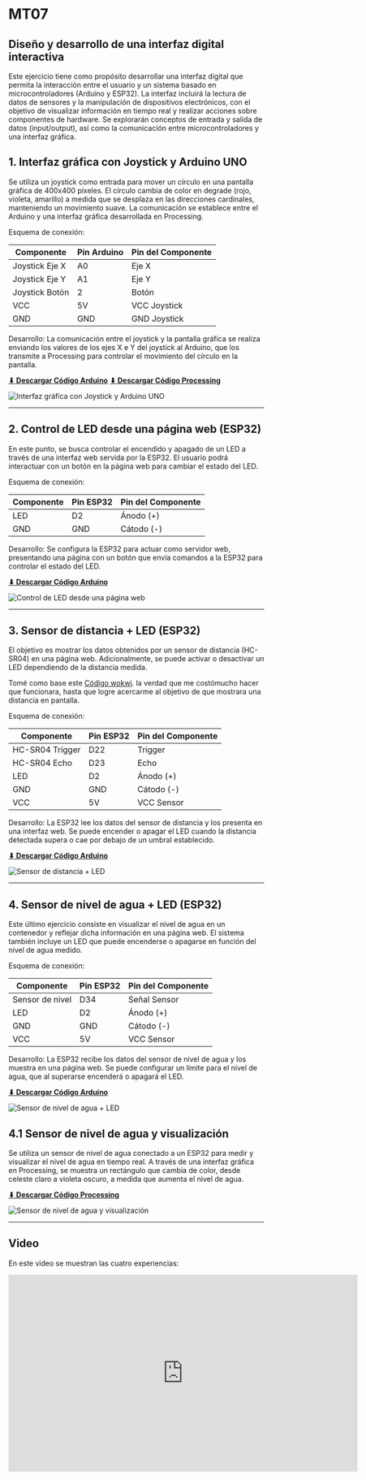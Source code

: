 # MT07
## Diseño y desarrollo de una interfaz digital interactiva

Este ejercicio tiene como propósito desarrollar una interfaz digital que permita la interacción entre el usuario y un sistema basado en microcontroladores (Arduino y ESP32). La interfaz incluirá la lectura de datos de sensores y la manipulación de dispositivos electrónicos, con el objetivo de visualizar información en tiempo real y realizar acciones sobre componentes de hardware. Se explorarán conceptos de entrada y salida de datos (input/output), así como la comunicación entre microcontroladores y una interfaz gráfica.

## 1. Interfaz gráfica con Joystick y Arduino UNO
Se utiliza un joystick como entrada para mover un círculo en una pantalla gráfica de 400x400 píxeles. El círculo cambia de color en degrade (rojo, violeta, amarillo) a medida que se desplaza en las direcciones cardinales, manteniendo un movimiento suave. La comunicación se establece entre el Arduino y una interfaz gráfica desarrollada en Processing.

Esquema de conexión:
<table style="width: 100%;">
  <thead>
    <tr>
      <th>Componente</th>
      <th>Pin Arduino</th>
      <th>Pin del Componente</th>
    </tr>
  </thead>
  <tbody>
    <tr>
      <td>Joystick Eje X</td>
      <td>A0</td>
      <td>Eje X</td>
    </tr>
    <tr>
      <td>Joystick Eje Y</td>
      <td>A1</td>
      <td>Eje Y</td>
    </tr>
    <tr>
      <td>Joystick Botón</td>
      <td>2</td>
      <td>Botón</td>
    </tr>
    <tr>
      <td>VCC</td>
      <td>5V</td>
      <td>VCC Joystick</td>
    </tr>
    <tr>
      <td>GND</td>
      <td>GND</td>
      <td>GND Joystick</td>
    </tr>
  </tbody>
</table>

Desarrollo: La comunicación entre el joystick y la pantalla gráfica se realiza enviando los valores de los ejes X e Y del joystick al Arduino, que los transmite a Processing para controlar el movimiento del círculo en la pantalla.

 **[⬇︎ Descargar Código Arduino](../Descargas/MT07_DESCARGAS/conexion_joystick)**
 **[⬇︎ Descargar Código Processing](../Descargas/MT07_DESCARGAS/ventana_circulo_joystick.pde)**

 ![Interfaz gráfica con Joystick y Arduino UNO](../images/MT07/01_PROCESSING.png)

-------------

## 2. Control de LED desde una página web (ESP32)
En este punto, se busca controlar el encendido y apagado de un LED a través de una interfaz web servida por la ESP32. El usuario podrá interactuar con un botón en la página web para cambiar el estado del LED.

Esquema de conexión:
<table style="width: 100%;">
  <thead>
    <tr>
      <th>Componente</th>
      <th>Pin ESP32</th>
      <th>Pin del Componente</th>
    </tr>
  </thead>
  <tbody>
    <tr>
      <td>LED</td>
      <td>D2</td>
      <td>Ánodo (+)</td>
    </tr>
    <tr>
      <td>GND</td>
      <td>GND</td>
      <td>Cátodo (-)</td>
    </tr>
  </tbody>
</table>

Desarrollo: Se configura la ESP32 para actuar como servidor web, presentando una página con un botón que envía comandos a la ESP32 para controlar el estado del LED.

**[⬇︎ Descargar Código Arduino](../Descargas/MT07_DESCARGAS/encendido_led_web)**

![Control de LED desde una página web](../images/MT07/02_LED.png)

--------

## 3. Sensor de distancia + LED (ESP32)
El objetivo es mostrar los datos obtenidos por un sensor de distancia (HC-SR04) en una página web. Adicionalmente, se puede activar o desactivar un LED dependiendo de la distancia medida.

Tomé como base este [Código wokwi](https://wokwi.com/projects/343118872517280339). la verdad que me costómucho hacer que funcionara, hasta que logre acercarme al objetivo de que mostrara una distancia en pantalla. 

Esquema de conexión:
<table style="width: 100%;">
  <thead>
    <tr>
      <th>Componente</th>
      <th>Pin ESP32</th>
      <th>Pin del Componente</th>
    </tr>
  </thead>
  <tbody>
    <tr>
      <td>HC-SR04 Trigger</td>
      <td>D22</td>
      <td>Trigger</td>
    </tr>
    <tr>
      <td>HC-SR04 Echo</td>
      <td>D23</td>
      <td>Echo</td>
    </tr>
    <tr>
      <td>LED</td>
      <td>D2</td>
      <td>Ánodo (+)</td>
    </tr>
    <tr>
      <td>GND</td>
      <td>GND</td>
      <td>Cátodo (-)</td>
    </tr>
    <tr>
      <td>VCC</td>
      <td>5V</td>
      <td>VCC Sensor</td>
    </tr>
  </tbody>
</table>

Desarrollo: La ESP32 lee los datos del sensor de distancia y los presenta en una interfaz web. Se puede encender o apagar el LED cuando la distancia detectada supera o cae por debajo de un umbral establecido.

**[⬇︎ Descargar Código Arduino](../Descargas/MT07_DESCARGAS/Sensor_distancia)**

![Sensor de distancia + LED](../images/MT07/03_DISTANCIA.png)

-------------

## 4. Sensor de nivel de agua + LED (ESP32)
Este último ejercicio consiste en visualizar el nivel de agua en un contenedor y reflejar dicha información en una página web. El sistema también incluye un LED que puede encenderse o apagarse en función del nivel de agua medido.

Esquema de conexión:
<table style="width: 100%;">
  <thead>
    <tr>
      <th>Componente</th>
      <th>Pin ESP32</th>
      <th>Pin del Componente</th>
    </tr>
  </thead>
  <tbody>
    <tr>
      <td>Sensor de nivel</td>
      <td>D34</td>
      <td>Señal Sensor</td>
    </tr>
    <tr>
      <td>LED</td>
      <td>D2</td>
      <td>Ánodo (+)</td>
    </tr>
    <tr>
      <td>GND</td>
      <td>GND</td>
      <td>Cátodo (-)</td>
    </tr>
    <tr>
      <td>VCC</td>
      <td>5V</td>
      <td>VCC Sensor</td>
    </tr>
  </tbody>
</table>

Desarrollo: La ESP32 recibe los datos del sensor de nivel de agua y los muestra en una página web. Se puede configurar un límite para el nivel de agua, que al superarse encenderá o apagará el LED.

**[⬇︎ Descargar Código Arduino](../Descargas/MT07_DESCARGAS/niveldeagua_esp32)**

![Sensor de nivel de agua + LED](../images/MT07/04_AGUA.png)


## 4.1 Sensor de nivel de agua y visualización

Se utiliza un sensor de nivel de agua conectado a un ESP32 para medir y visualizar el nivel de agua en tiempo real. A través de una interfaz gráfica en Processing, se muestra un rectángulo que cambia de color, desde celeste claro a violeta oscuro, a medida que aumenta el nivel de agua.

**[⬇︎ Descargar Código Processing](../Descargas/MT07_DESCARGAS/GRAFICA_NIVEL_AGUA.pde)**

![Sensor de nivel de agua y visualización](../images/MT07/05_NIVEL_AGUA.gif)

---------

## Video

En este video se muestran las cuatro experiencias:

<iframe width="688" height="388" src="https://www.youtube.com/embed/BqAx07Z72MQ?si=9swNo9yurRLS2bQN" title="YouTube video player" frameborder="0" allow="accelerometer; autoplay; clipboard-write; encrypted-media; gyroscope; picture-in-picture; web-share" referrerpolicy="strict-origin-when-cross-origin" allowfullscreen></iframe>